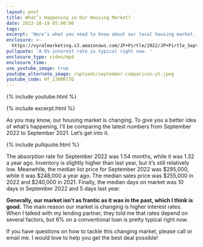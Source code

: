 ```yaml
---
layout: post
title: What’s Happening in Our Housing Market?
date: 2022-10-19 05:00:00
tags:
excerpt: 'Here’s what you need to know about our local housing market. '
enclosure: >-
  https://vyralmarketing.s3.amazonaws.com/JP+Pirtle/2022/JP+Pirtle_September+Comparison.mp4
pullquote: 'A 6% interest rate is typical right now. '
enclosure_type: video/mp4
enclosure_time:
use_youtube_image: true
youtube_alternate_image: /uploads/september-comparison-yt.jpeg
youtube_code: HT_zJKRKlTQ
---
```

{% include youtube.html %}

{% include excerpt.html %}

As you may know, our housing market is changing. To give you a better idea of what’s happening, I’ll be comparing the latest numbers from September 2022 to September 2021. Let’s get into it.

{% include pullquote.html %}

The absorption rate for September 2022 was 1.54 months, while it was 1.32 a year ago. Inventory is slightly higher than last year, but it’s still relatively low. Meanwhile, the median list price for September 2022 was $295,000, while it was $248,000 a year ago. The median sales price was $255,000 in 2022 and $240,000 in 2021. Finally, the median days on market was 10 days in September 2022 and 5 days last year.&nbsp;

**Generally, our market isn’t as frantic as it was in the past, which I think is good.** The main reason our market is changing is higher interest rates. When I talked with my lending partner, they told me that rates depend on several factors, but 6% on a conventional loan is pretty typical right now.&nbsp;

If you have questions on how to tackle this changing market, please call or email me. I would love to help you get the best deal possible\!